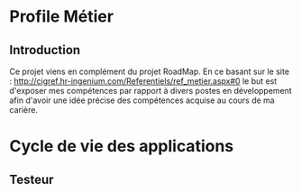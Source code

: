 # Profile Métier
## Introduction

  Ce projet viens en complément du projet RoadMap. En ce basant sur le site : http://cigref.hr-ingenium.com/Referentiels/ref_metier.aspx#0 le but est d'exposer mes compétences par rapport à divers postes en développement afin d'avoir une idée précise des compétences acquise au cours de ma carière.
  
# Cycle de vie des applications
## Testeur

  
## 

  
  


   
